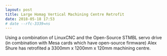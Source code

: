 ```yaml
---
layout: post
title: Large Homag Vertical Machining Centre Retrofit
date: 2018-05-18 17:53
# date --rfc-3339=ns
---
```

Using a combination of LinuxCNC and the Open-Source STMBL servo drive (in combination with Mesa cards which have
open-source firmware) Alex Shure has retrofited a 3300mm x 1200mm x 120mm machining centre. 
<div>
<a href="http://etemu.com/project-biber-cnc-vertical-machining-center/"> </a>
</div>
